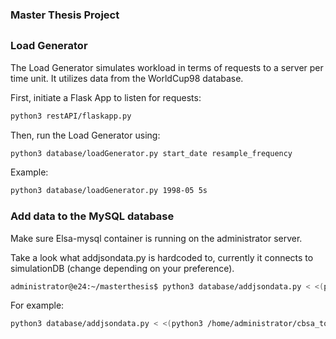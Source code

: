 ### Master Thesis Project
##

### Load Generator
The Load Generator simulates workload in terms of requests to a server per time unit. It utilizes data from the WorldCup98 database.

First, initiate a Flask App to listen for requests:


````bash
python3 restAPI/flaskapp.py
````
Then, run the Load Generator using:

````bash
python3 database/loadGenerator.py start_date resample_frequency
````

Example:

````bash
python3 database/loadGenerator.py 1998-05 5s
````

### Add data to the MySQL database 
Make sure Elsa-mysql container is running on the administrator server.

Take a look what addjsondata.py is hardcoded to, currently it connects to simulationDB (change depending on your preference).

````bash
administrator@e24:~/masterthesis$ python3 database/addjsondata.py < <(python3 /home/administrator/cbsa_tools/view.py --dataset WORLDCUP98 --input /home/administrator/cbsa_tools/worldcup98.zip --start [time] --duration [in hours] --format json)
````
For example: 
````bash
python3 database/addjsondata.py < <(python3 /home/administrator/cbsa_tools/view.py --dataset WORLDCUP98 --input /home/administrator/cbsa_tools/worldcup98.zip --start 1998-06-22T21:00:00 --duration 3h --format json)
````
